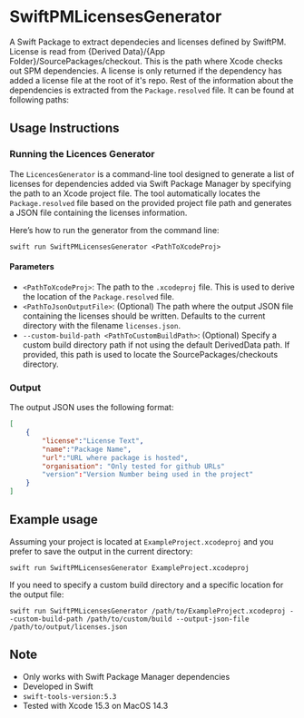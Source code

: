 # SwiftPMLicensesGenerator

A Swift Package to extract dependecies and licenses defined by SwiftPM. 
License is read from {Derived Data}/{App Folder}/SourcePackages/checkout. This is the path where Xcode checks out SPM dependencies. A license is only returned if the dependency has added a license file at the root of it's repo.
Rest of the information about the dependencies is extracted from the `Package.resolved` file. It can be found at following paths:

## Usage Instructions

### Running the Licences Generator

The `LicencesGenerator` is a command-line tool designed to generate a list of licenses for dependencies added via Swift Package Manager by specifying the path to an Xcode project file. The tool automatically locates the `Package.resolved` file based on the provided project file path and generates a JSON file containing the licenses information.

Here’s how to run the generator from the command line:

```
swift run SwiftPMLicensesGenerator <PathToXcodeProj>
```

#### Parameters
- `<PathToXcodeProj>`: The path to the `.xcodeproj` file. This is used to derive the location of the `Package.resolved` file.
- `<PathToJsonOutputFile>`: (Optional) The path where the output JSON file containing the licenses should be written. Defaults to the current directory with the filename `licenses.json`.
- `--custom-build-path <PathToCustomBuildPath>`: (Optional) Specify a custom build directory path if not using the default DerivedData path. If provided, this path is used to locate the SourcePackages/checkouts directory.

### Output

The output JSON uses the following format:

```JSON
[
    {
        "license":"License Text",
        "name":"Package Name",
        "url":"URL where package is hosted",
        "organisation": "Only tested for github URLs"
        "version":"Version Number being used in the project"
    }
]
```

## Example usage

Assuming your project is located at `ExampleProject.xcodeproj` and you prefer to save the output in the current directory:

```
swift run SwiftPMLicensesGenerator ExampleProject.xcodeproj
```

If you need to specify a custom build directory and a specific location for the output file:

```
swift run SwiftPMLicensesGenerator /path/to/ExampleProject.xcodeproj --custom-build-path /path/to/custom/build --output-json-file /path/to/output/licenses.json
```

## Note
- Only works with Swift Package Manager dependencies
- Developed in Swift
- `swift-tools-version:5.3`
- Tested with Xcode 15.3 on MacOS 14.3

